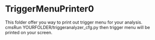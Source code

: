 # TriggerMenuPrinter0
This folder offer you way to print out trigger menu for your analysis.
cmsRun YOURFOLDER/triggeranalyzer_cfg.py
then trigger menu will be printed on your screen.
